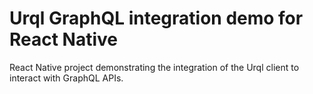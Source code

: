 
# Urql GraphQL integration demo for React Native

React Native project demonstrating the integration of the Urql client to interact with GraphQL APIs.
